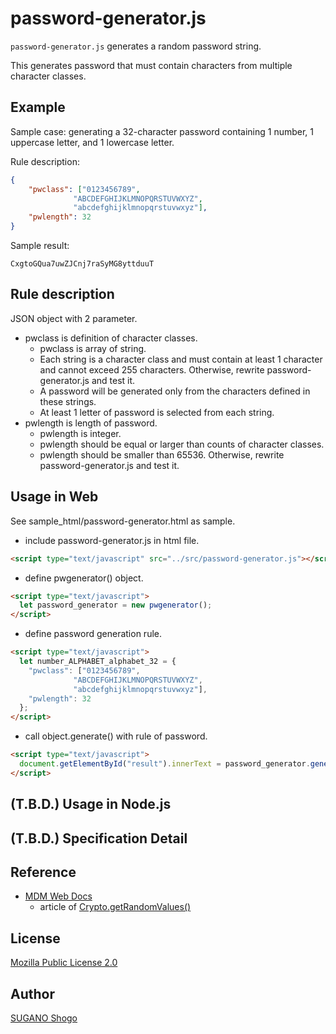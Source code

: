 password-generator.js
====

`password-generator.js` generates a random password string.

This generates password that must contain characters from multiple character classes.

## Example

Sample case: generating a 32-character password containing 1 number, 1 uppercase letter, and 1 lowercase letter.

Rule description:
```json
{
    "pwclass": ["0123456789",
              "ABCDEFGHIJKLMNOPQRSTUVWXYZ",
              "abcdefghijklmnopqrstuvwxyz"],
    "pwlength": 32
}
```

Sample result:
```
CxgtoGQua7uwZJCnj7raSyMG8yttduuT
```

## Rule description

JSON object with 2 parameter.

* pwclass is definition of character classes.
  * pwclass is array of string.
  * Each string is a character class and must contain at least 1 character and cannot exceed 255 characters. Otherwise, rewrite password-generator.js and test it.
  * A password will be generated only from the characters defined in these strings.
  * At least 1 letter of password is selected from each string.
* pwlength is length of password.
  * pwlength is integer.
  * pwlength should be equal or larger than counts of character classes.
  * pwlength should be smaller than 65536. Otherwise, rewrite password-generator.js and test it.

## Usage in Web

See sample_html/password-generator.html as sample.

* include password-generator.js in html file.
```html
<script type="text/javascript" src="../src/password-generator.js"></script>
```
* define pwgenerator() object. 
```html
<script type="text/javascript">
  let password_generator = new pwgenerator();
</script>
```
* define password generation rule.
```html
<script type="text/javascript">
  let number_ALPHABET_alphabet_32 = {
    "pwclass": ["0123456789",
              "ABCDEFGHIJKLMNOPQRSTUVWXYZ",
              "abcdefghijklmnopqrstuvwxyz"],
    "pwlength": 32
  };
</script>
```
* call object.generate() with rule of password.
```html
<script type="text/javascript">
  document.getElementById("result").innerText = password_generator.generate(pwrule);
</script>
```

## (T.B.D.) Usage in Node.js

## (T.B.D.) Specification Detail

## Reference

* [MDM Web Docs](https://developer.mozilla.org/ja/)
  * article of [Crypto.getRandomValues()](https://developer.mozilla.org/ja/docs/Web/API/Crypto/getRandomValues)

## License

[Mozilla Public License 2.0](https://github.com/stageleft/password-generator/blob/main/LICENSE)

## Author

[SUGANO Shogo](https://github.com/stageleft)
